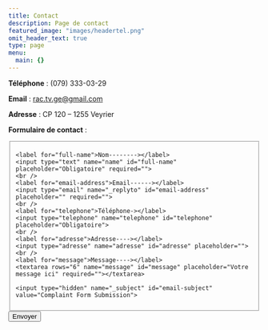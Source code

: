 ```yaml
---
title: Contact
description: Page de contact
featured_image: "images/headertel.png"
omit_header_text: true
type: page
menu:
  main: {}
---
```

**Téléphone** : (079) 333-03-29

**Email** :  rac.tv.ge@gmail.com

**Adresse** : CP 120 – 1255 Veyrier


**Formulaire de contact** :

<form id="fs-frm" name="complaint-form" accept-charset="utf-8" action="https://formspree.io/rac.tv.ge@gmail.com" method="post">
  <fieldset id="fs-frm-inputs">

    <label for="full-name">Nom--------></label>
    <input type="text" name="name" id="full-name" placeholder="Obligatoire" required="">
    <br />
    <label for="email-address">Email------></label>
    <input type="email" name="_replyto" id="email-address" placeholder="" required="">
    <br />
    <label for="telephone">Téléphone-></label>
    <input type="telephone" name="telephone" id="telephone" placeholder="Obligatoire">
    <br />
    <label for="adresse">Adresse----></label>
    <input type="adresse" name="adresse" id="adresse" placeholder="">
    <br />
    <label for="message">Message----></label>
    <textarea rows="6" name="message" id="message" placeholder="Votre message ici" required=""></textarea>

    <input type="hidden" name="_subject" id="email-subject" value="Complaint Form Submission">
  </fieldset>
  <input type="submit" value="Envoyer">
</form>
